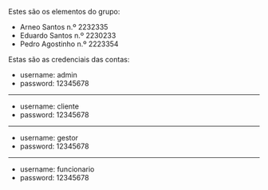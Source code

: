 Estes são os elementos do grupo:
- Arneo Santos n.º 2232335
- Eduardo Santos n.º 2230233
- Pedro Agostinho n.º 2223354

Estas são as credenciais das contas:
- username: admin
- password: 12345678
---------------------
- username: cliente
- password: 12345678
---------------------
- username: gestor
- password: 12345678
---------------------
- username: funcionario
- password: 12345678
